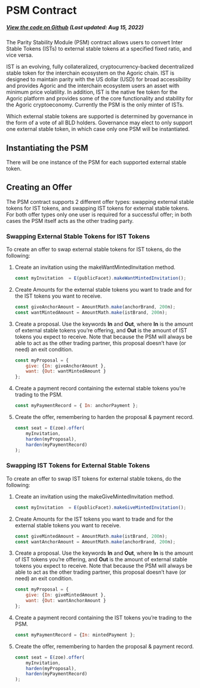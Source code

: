 # PSM Contract

<Zoe-Version/>

##### [View the code on Github](https://github.com/Agoric/agoric-sdk/blob/master/packages/inter-protocol/src/psm/psm.js) (Last updated: Aug 15, 2022)

The Parity Stability Module (PSM) contract allows users to convert Inter Stable Tokens (ISTs) to external stable tokens at a specified fixed ratio, and vice versa.

IST is an evolving, fully collateralized, cryptocurrency-backed decentralized stable token for the interchain ecosystem on the Agoric chain. IST is designed to maintain parity with the US dollar (USD) for broad accessibility and provides Agoric and the interchain ecosystem users an asset with minimum price volatility. In addition, IST is the native fee token for the Agoric platform and provides some of the core functionality and stability for the Agoric cryptoeconomy. Currently the PSM is the only minter of ISTs.

Which external stable tokens are supported is determined by governance in the form of a vote of all BLD holders. Governance may elect to only support one external stable token, in which case only one PSM will be instantiated.

## Instantiating the PSM

There will be one instance of the PSM for each supported external stable token. 

## Creating an Offer

The PSM contract supports 2 different offer types: swapping external stable tokens for IST tokens, and swapping IST tokens for external stable tokens. For both offer types only one user is required for a successful offer; in both cases the PSM itself acts as the other trading party.
 
### Swapping External Stable Tokens for IST Tokens

To create an offer to swap external stable tokens for IST tokens, do the following:

1. Create an invitation using the makeWantMintedInvitation method.

	```js
	const myInvitation  = E(publicFacet).makeWantMintedInvitation();  
	```
2. Create Amounts for the external stable tokens you want to trade and for the IST tokens you want to receive.

	```js
	const giveAnchorAmount = AmountMath.make(anchorBrand, 200n);
	const wantMintedAmount = AmountMath.make(istBrand, 200n);
	```
3. Create a proposal. Use the keywords **In** and **Out**, where **In** is the amount of external stable tokens you’re offering, and **Out** is the amount of IST tokens you expect to receive. Note that because the PSM will always be able to act as the other trading partner, this proposal doesn’t have (or need) an exit condition.

	```js
	const myProposal = { 
		give: {In: giveAnchorAmount },
		want: {Out: wantMintedAmount }
	};
	```
4. Create a payment record containing the external stable tokens you’re trading to the PSM.

	```js
	const myPaymentRecord = { In: anchorPayment };
	```
5. Create the offer, remembering to harden the proposal & payment record.

	```js
	const seat = E(zoe).offer(
		myInvitation,
		harden(myProposal),
		harden(myPaymentRecord)
	);
	```

### Swapping IST Tokens for External Stable Tokens
To create an offer to swap IST tokens for external stable tokens, do the following:

1. Create an invitation using the makeGiveMintedInvitation method.

	```js
	const myInvitation  = E(publicFacet).makeGiveMintedInvitation();  
	```
2. Create Amounts for the IST tokens you want to trade and for the external stable tokens you want to receive.
	```js
	const giveMintedAmount = AmountMath.make(istBrand, 200n);
	const wantAnchorAmount = AmountMath.make(anchorBrand, 200n);
	```
3. Create a proposal. Use the keywords **In** and **Out**, where **In** is the amount of IST tokens you’re offering, and **Out** is the amount of external stable tokens you expect to receive. Note that because the PSM will always be able to act as the other trading partner, this proposal doesn’t have (or need) an exit condition.
	```js
	const myProposal = { 
		give: {In: giveMintedAmount },
		want: {Out: wantAnchorAmount }
    };
	```
4. Create a payment record containing the IST tokens you’re trading to the PSM.
	```js
	const myPaymentRecord = {In: mintedPayment };
	```
5. Create the offer, remembering to harden the proposal & payment record.
	```js
	const seat = E(zoe).offer(
		myInvitation,
		harden(myProposal),
		harden(myPaymentRecord)
	);
	```




